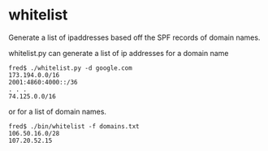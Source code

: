 whitelist
=========

Generate a list of ipaddresses based off the SPF records of domain names.

whitelist.py can generate a list of ip addresses for a domain name
```
fred$ ./whitelist.py -d google.com
173.194.0.0/16
2001:4860:4000::/36
. . .
74.125.0.0/16
```

or for a list of domain names.

```
fred$ ./bin/whitelist -f domains.txt
106.50.16.0/28
107.20.52.15
```
